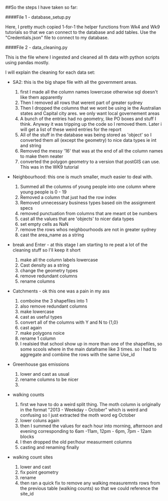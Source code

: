 ##So the steps I have taken so far:

####File 1 - database_setup.py

Here, I pretty much copied 1-for-1 the helper functions from Wk4 and Wk9 tutorials so that we can connect to the database and add tables.
Use the "Credentials.json" file to connect to my database.

####File 2 - data_cleaning.py

This is the file where I ingested and cleaned all th data with python scripts using pandas mostly.

I will explain the cleaning for each data set:

- SA2: this is the big shape file with all the government areas. 
    1. first I made all the column names lowercase otherwise sql doesn't like them apparently 
    2. Then I removed all rows that werent part of greater sydney
    2. Then I dropped the columns that we wont be using ie the Australian states and Capital city ares. we only want local governement areas
    3. A bunch of the entries had no geometry, like PO boxes and stuff I think. Anyway it was tripping up the code so I removed them. Later i will get a list of these weird entries for the report
    4. All of the stuff in the database was being stored as 'object' so I converted them all (except the geometry) to nice data types ie int and string 
    5. Removed the messy '16' that was at the end of all the column names to make them neater
    6. converted the polygon geometry to a version that postGIS can use. This was in the WK9 tutorial

- Neighbourhood: this one is much smaller, much easier to deal with.
    1. Summed all the columns of young people into one column where young people is 0 - 19
    2. Removed a column that just had the row index
    2. Removed unnecessary business types based oin the assignment specs
    3. removed punctuation from columns that are meant ot be numbers
    4. cast all the values that are 'objects' to nicer data types
    5. set empty cells as NaN
    6. remove the rows whos neighbourhoods are not in greater sydney  
    7. cast the area_name as a string
    
- break and Enter - at this stage I am starting to re peat a lot of the cleaning stuff so I'll keep it short
    1. make all the column labels lowercase
    2. Cast density as a string
    3. change the geometry types
    4. remove redundant columns
    5. rename columns

- Catchments - ok this one was a pain in my ass
    1. comboine the 3 shapefiles into 1
    2. also remove redundant columns
    3. make lowercase
    4. cast as useful types
    5. convert all of the columns with Y and N to {1,0}
    6. cast again
    7. make polygons noice
    8. rename 1 column
    9. I realsied that school show up in more than one of the shapefiles, so some scools where in the main dataframe like 3 times. so I had to aggregate and combine the rows with the same Use_id

- Greenhouse gas emissions
    1. lower and cast as usual
    2. rename columns to be nicer
    3. 

- walking counts
    1. first we have to do a weird split thing. The moth column is originally in the format "2013 - Weekday - October" which is weird and confusing so I just extracted the moth word eg October
    2. lower coluns again
    3. then I summed the values for each hour into morning, afternoon and evening corresponding to 6am -11am, 12pm - 6pm, 7pm - 12am blocks
    4. I then dropped the old per/hour measurment columns
    5. casting and renaming finally  

- walking count sites
    1. lower and cast
    2. fix point geometry
    3. rename
    4. then ran a quick fix to remove any walking measuremnts rows from the previous table (walking counts) so that we could reference the site_id

